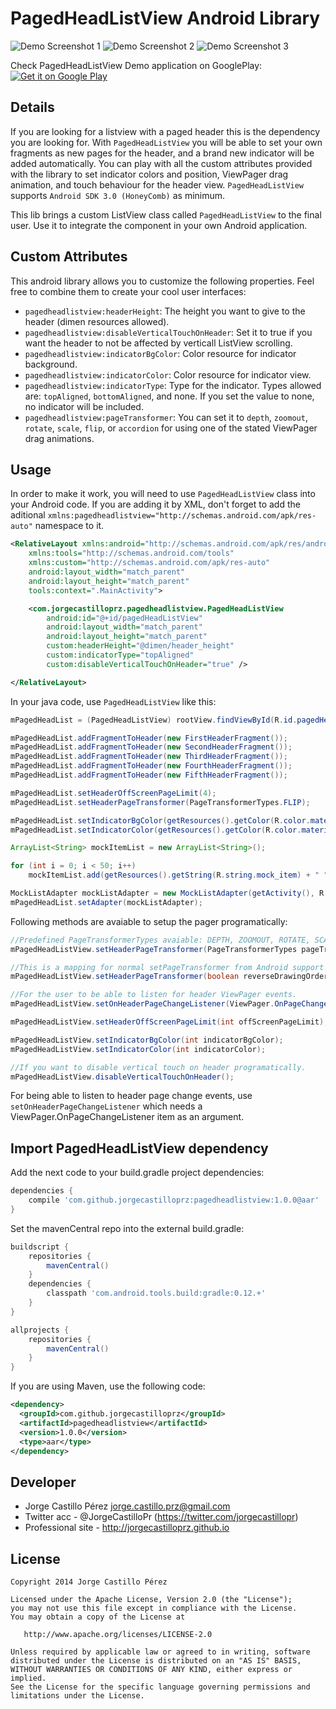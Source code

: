 PagedHeadListView Android Library
================================

![Demo Screenshot 1](https://raw.githubusercontent.com/JorgeCastilloPrz/ExpandablePanel/master/app/src/main/res/raw/preview1.gif)
![Demo Screenshot 2](https://raw.githubusercontent.com/JorgeCastilloPrz/ExpandablePanel/master/app/src/main/res/raw/preview2.gif)
![Demo Screenshot 3](https://raw.githubusercontent.com/JorgeCastilloPrz/PagedHeadListView/master/app/src/main/res/raw/preview3.gif)

Check PagedHeadListView Demo application on GooglePlay:<br />
<a target="_blank" href="https://play.google.com/store/apps/details?id=com.jorgecastilloprz.pagedheadlistview.testapp">
  <img alt="Get it on Google Play" src="https://raw.githubusercontent.com/JorgeCastilloPrz/ExpandablePanel/master/app/src/main/res/raw/en_generic_rgb_wo_60.png" />
</a>

Details
-------

If you are looking for a listview with a paged header this is the dependency you are looking for. With  ```PagedHeadListView``` you will be able to set your own fragments as new pages for the header, and a brand new indicator will be added automatically. 
You can play with all the custom attributes provided with the library to set indicator colors and position, ViewPager drag animation, and touch behaviour for the header view.
```PagedHeadListView``` supports ```Android SDK 3.0 (HoneyComb)``` as minimum.

This lib brings a custom ListView class called ```PagedHeadListView``` to the final user. Use it to integrate the component in your own Android application.

Custom Attributes
-------------

This android library allows you to customize the following properties. Feel free to combine them to create your cool user interfaces:

* ```pagedheadlistview:headerHeight```: The height you want to give to the header (dimen resources allowed).
* ```pagedheadlistview:disableVerticalTouchOnHeader```: Set it to true if you want the header to not be affected by verticall ListView scrolling.
* ```pagedheadlistview:indicatorBgColor```: Color resource for indicator background.
* ```pagedheadlistview:indicatorColor```: Color resource for indicator view.
* ```pagedheadlistview:indicatorType```: Type for the indicator. Types allowed are: ```topAligned```, ```bottomAligned```, and none. If you set the value to none, no indicator will be included.
* ```pagedheadlistview:pageTransformer```: You can set it to ```depth```, ```zoomout```, ```rotate```, ```scale```, ```flip```, or ```accordion``` for using one of the stated ViewPager drag animations.

Usage
-----

In order to make it work, you will need to use ```PagedHeadListView``` class into your Android code. If you are adding it by XML, don't forget to add the aditional ```xmlns:pagedheadlistview="http://schemas.android.com/apk/res-auto"``` namespace to it.  

```xml
<RelativeLayout xmlns:android="http://schemas.android.com/apk/res/android"
    xmlns:tools="http://schemas.android.com/tools"
    xmlns:custom="http://schemas.android.com/apk/res-auto"
    android:layout_width="match_parent"
    android:layout_height="match_parent"
    tools:context=".MainActivity">

    <com.jorgecastilloprz.pagedheadlistview.PagedHeadListView
        android:id="@+id/pagedHeadListView"
        android:layout_width="match_parent"
        android:layout_height="match_parent"
        custom:headerHeight="@dimen/header_height"
        custom:indicatorType="topAligned"
        custom:disableVerticalTouchOnHeader="true" />

</RelativeLayout>
 ```

In your java code, use ```PagedHeadListView``` like this:

```java
mPagedHeadList = (PagedHeadListView) rootView.findViewById(R.id.pagedHeadListView);

mPagedHeadList.addFragmentToHeader(new FirstHeaderFragment());
mPagedHeadList.addFragmentToHeader(new SecondHeaderFragment());
mPagedHeadList.addFragmentToHeader(new ThirdHeaderFragment());
mPagedHeadList.addFragmentToHeader(new FourthHeaderFragment());
mPagedHeadList.addFragmentToHeader(new FifthHeaderFragment());

mPagedHeadList.setHeaderOffScreenPageLimit(4);
mPagedHeadList.setHeaderPageTransformer(PageTransformerTypes.FLIP);

mPagedHeadList.setIndicatorBgColor(getResources().getColor(R.color.material_green));
mPagedHeadList.setIndicatorColor(getResources().getColor(R.color.material_light_green));

ArrayList<String> mockItemList = new ArrayList<String>();

for (int i = 0; i < 50; i++)
    mockItemList.add(getResources().getString(R.string.mock_item) + " " + (i+1));

MockListAdapter mockListAdapter = new MockListAdapter(getActivity(), R.layout.mock_list_item, mockItemList);
mPagedHeadList.setAdapter(mockListAdapter);
```

Following methods are avaiable to setup the pager programatically:
```java
//Predefined PageTransformerTypes avaiable: DEPTH, ZOOMOUT, ROTATE, SCALE, FLIP, ACCORDION.
mPagedHeadListView.setHeaderPageTransformer(PageTransformerTypes pageTransformerType);

//This is a mapping for normal setPageTransformer from Android support ViewPager.
mPagedHeadListView.setHeaderPageTransformer(boolean reverseDrawingOrder, ViewPager.PageTransformer customPageTransformer);

//For the user to be able to listen for header ViewPager events.
mPagedHeadListView.setOnHeaderPageChangeListener(ViewPager.OnPageChangeListener onPageChangeListener);

mPagedHeadListView.setHeaderOffScreenPageLimit(int offScreenPageLimit);

mPagedHeadListView.setIndicatorBgColor(int indicatorBgColor);
mPagedHeadListView.setIndicatorColor(int indicatorColor);

//If you want to disable vertical touch on header programatically.
mPagedHeadListView.disableVerticalTouchOnHeader();
```

For being able to listen to header page change events, use ```setOnHeaderPageChangeListener``` which needs a ViewPager.OnPageChangeListener item as an argument. 

Import PagedHeadListView dependency
---------------------------------
Add the next code to your build.gradle project dependencies:
```groovy
dependencies {
    compile 'com.github.jorgecastilloprz:pagedheadlistview:1.0.0@aar'
}
```
Set the mavenCentral repo into the external build.gradle:
```groovy
buildscript {
    repositories {
        mavenCentral()
    }
    dependencies {
        classpath 'com.android.tools.build:gradle:0.12.+'
    }
}

allprojects {
    repositories {
        mavenCentral()
    }
}
```
If you are using Maven, use the following code:
```xml
<dependency>
  <groupId>com.github.jorgecastilloprz</groupId>
  <artifactId>pagedheadlistview</artifactId>
  <version>1.0.0</version>
  <type>aar</type>
</dependency>
```

Developer
---------
* Jorge Castillo Pérez <jorge.castillo.prz@gmail.com>
* Twitter acc - @JorgeCastilloPr (https://twitter.com/jorgecastillopr)
* Professional site - http://jorgecastilloprz.github.io

License
-------

    Copyright 2014 Jorge Castillo Pérez

    Licensed under the Apache License, Version 2.0 (the "License");
    you may not use this file except in compliance with the License.
    You may obtain a copy of the License at

       http://www.apache.org/licenses/LICENSE-2.0

    Unless required by applicable law or agreed to in writing, software
    distributed under the License is distributed on an "AS IS" BASIS,
    WITHOUT WARRANTIES OR CONDITIONS OF ANY KIND, either express or implied.
    See the License for the specific language governing permissions and
    limitations under the License.